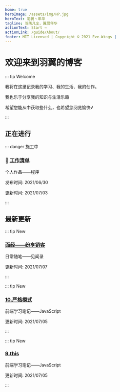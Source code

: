 ```yaml
---
home: true
heroImage: /assets/img/HP.jpg
heroText: 羽翼丶年华
tagline: 羽落凡尘，翼展年华
actionText: Start →
actionLink: /guide/About/
footer: MIT Licensed | Copyright © 2021 Eve-Wings |
---
```


# 欢迎来到羽翼的博客

::: tip Welcome

我将在这里记录我的学习、我的生活、我的创作。

我也乐于分享我的知识与生活乐趣

希望您能从中获取些什么，也希望您阅览愉快√

:::

## 正在进行

::: danger 施工中

### :construction: [工作清单](guide/personal-works/程序/工作清单/)

个人作品——程序

发布时间: 2021/06/30

更新时间: 2021/07/03

:::

## 最新更新

::: tip New

### [面经——纷享销客](guide/informal-essay/见闻录/面经——纷享销客)

日常随笔——见闻录

更新时间: 2021/07/07

:::

::: tip New

### [10.严格模式](guide/fornt-end-learn/base/JavaScript/10.严格模式)

前端学习笔记——JavaScript

更新时间: 2021/07/05

:::

::: tip New

### [9.this](guide/fornt-end-learn/base/JavaScript/9.this)

前端学习笔记——JavaScript

更新时间: 2021/07/05

:::





















